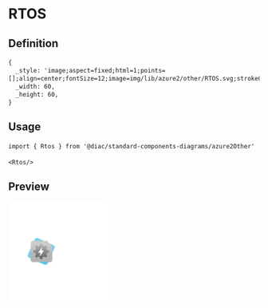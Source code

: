 # RTOS

## Definition

```
{
  _style: 'image;aspect=fixed;html=1;points=[];align=center;fontSize=12;image=img/lib/azure2/other/RTOS.svg;strokeColor=none;',
  _width: 60,
  _height: 60,
}
```

## Usage

```
import { Rtos } from '@diac/standard-components-diagrams/azure2Other'

<Rtos/>
```

## Preview

<img src="./rtos.png" width="200"/>
